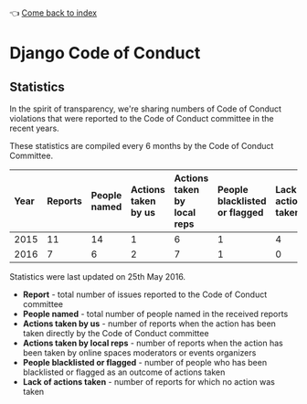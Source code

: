:point_left: [Come back to index](README.md)

# Django Code of Conduct

## Statistics

In the spirit of transparency, we're sharing numbers of Code of Conduct
violations that were reported to the Code of Conduct
 committee in the recent
years.

These statistics are compiled every 6 months by the Code of Conduct Committee.
 
| Year | Reports | People named | Actions taken by us | Actions taken by local reps | People blacklisted or flagged | Lack of actions taken |
|:-----|:--------|:-------------|:--------------------|:----------------------------|:------------------------------|:----------------------|
| 2015 | 11      | 14           | 1                   | 6                           | 1                             | 4                     |
| 2016 | 7       | 6            | 2                   | 7                           | 1                             | 0                     |

Statistics were last updated on 25th May 2016.

- __Report__ - total number of issues reported to the Code of Conduct committee
- __People named__ - total number of people named in the received reports
- __Actions taken by us__ - number of reports when the action has been taken 
directly by the Code of Conduct committee
- __Actions taken by local reps__ - number of reports when the action has been
 taken by online spaces moderators or events organizers
- __People blacklisted or flagged__ - number of people who has been blacklisted
 or flagged as an outcome of actions taken
- __Lack of actions taken__ - number of reports for which no action was taken
